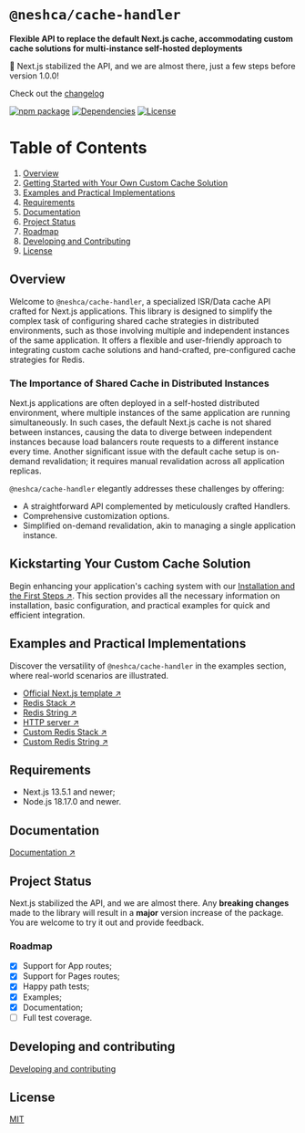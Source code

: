 # `@neshca/cache-handler`

**Flexible API to replace the default Next.js cache, accommodating custom cache solutions for multi-instance self-hosted deployments**

🎉 Next.js stabilized the API, and we are almost there, just a few steps before version 1.0.0!

Check out the [changelog](https://github.com/caching-tools/next-shared-cache/blob/canary/packages/cache-handler/CHANGELOG.md)

[![npm package](https://img.shields.io/npm/v/@neshca/cache-handler/latest.svg)](https://www.npmjs.com/package/@neshca/cache-handler)
[![Dependencies](https://img.shields.io/npm/dm/@neshca/cache-handler)](https://www.npmjs.com/package/@neshca/cache-handler)
[![License](https://img.shields.io/npm/l/express.svg)](https://github.com/caching-tools/next-shared-cache/blob/canary/packages/cache-handler/LICENSE)

# Table of Contents

1. [Overview](#overview)
2. [Getting Started with Your Own Custom Cache Solution](#getting-started-with-your-own-custom-cache-solution)
3. [Examples and Practical Implementations](#examples-and-practical-implementations)
4. [Requirements](#requirements)
5. [Documentation](#documentation)
6. [Project Status](#project-status)
7. [Roadmap](#roadmap)
8. [Developing and Contributing](#developing-and-contributing)
9. [License](#license)

## Overview

Welcome to `@neshca/cache-handler`, a specialized ISR/Data cache API crafted for Next.js applications. This library is designed to simplify the complex task of configuring shared cache strategies in distributed environments, such as those involving multiple and independent instances of the same application. It offers a flexible and user-friendly approach to integrating custom cache solutions and hand-crafted, pre-configured cache strategies for Redis.

### The Importance of Shared Cache in Distributed Instances

Next.js applications are often deployed in a self-hosted distributed environment, where multiple instances of the same application are running simultaneously. In such cases, the default Next.js cache is not shared between instances, causing the data to diverge between independent instances because load balancers route requests to a different instance every time. Another significant issue with the default cache setup is on-demand revalidation; it requires manual revalidation across all application replicas.

`@neshca/cache-handler` elegantly addresses these challenges by offering:

- A straightforward API complemented by meticulously crafted Handlers.
- Comprehensive customization options.
- Simplified on-demand revalidation, akin to managing a single application instance.

## Kickstarting Your Custom Cache Solution

Begin enhancing your application's caching system with our [Installation and the First Steps ↗](https://caching-tools.github.io/next-shared-cache/installation). This section provides all the necessary information on installation, basic configuration, and practical examples for quick and efficient integration.

## Examples and Practical Implementations

Discover the versatility of `@neshca/cache-handler` in the examples section, where real-world scenarios are illustrated.

- [Official Next.js template ↗](https://github.com/vercel/next.js/tree/canary/examples/cache-handler-redis)
- [Redis Stack ↗](https://caching-tools.github.io/next-shared-cache/redis-stack)
- [Redis String ↗](https://caching-tools.github.io/next-shared-cache/redis-strings)
- [HTTP server ↗](https://caching-tools.github.io/next-shared-cache/server)
- [Custom Redis Stack ↗](https://caching-tools.github.io/next-shared-cache/redis-stack-custom)
- [Custom Redis String ↗](https://caching-tools.github.io/next-shared-cache/redis-strings-custom)

## Requirements

- Next.js 13.5.1 and newer;
- Node.js 18.17.0 and newer.

## Documentation

[Documentation ↗](https://caching-tools.github.io/next-shared-cache)

## Project Status

Next.js stabilized the API, and we are almost there. Any **breaking changes** made to the library will result in a **major** version increase of the package. You are welcome to try it out and provide feedback.

### Roadmap

- [x] Support for App routes;
- [x] Support for Pages routes;
- [x] Happy path tests;
- [x] Examples;
- [x] Documentation;
- [ ] Full test coverage.

## Developing and contributing

[Developing and contributing](https://github.com/caching-tools/next-shared-cache/blob/canary/docs/contributing/cache-handler.md)

## License

[MIT](https://github.com/caching-tools/next-shared-cache/blob/canary/packages/cache-handler/LICENSE)
